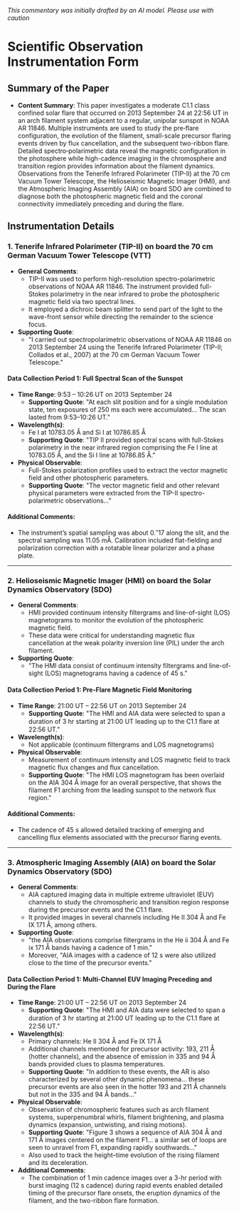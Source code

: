 _This commentary was initially drafted by an AI model. Please use with caution_

# Scientific Observation Instrumentation Form

## Summary of the Paper
- **Content Summary**: This paper investigates a moderate C1.1 class confined solar flare that occurred on 2013 September 24 at 22:56 UT in an arch filament system adjacent to a regular, unipolar sunspot in NOAA AR 11846. Multiple instruments are used to study the pre‐flare configuration, the evolution of the filament, small-scale precursor flaring events driven by flux cancellation, and the subsequent two-ribbon flare. Detailed spectro‐polarimetric data reveal the magnetic configuration in the photosphere while high-cadence imaging in the chromosphere and transition region provides information about the filament dynamics. Observations from the Tenerife Infrared Polarimeter (TIP-II) at the 70 cm Vacuum Tower Telescope, the Helioseismic Magnetic Imager (HMI), and the Atmospheric Imaging Assembly (AIA) on board SDO are combined to diagnose both the photospheric magnetic field and the coronal connectivity immediately preceding and during the flare.

## Instrumentation Details

### 1. Tenerife Infrared Polarimeter (TIP-II) on board the 70 cm German Vacuum Tower Telescope (VTT)
- **General Comments**:
   - TIP-II was used to perform high-resolution spectro-polarimetric observations of NOAA AR 11846. The instrument provided full-Stokes polarimetry in the near infrared to probe the photospheric magnetic field via two spectral lines.
   - It employed a dichroic beam splitter to send part of the light to the wave-front sensor while directing the remainder to the science focus.
- **Supporting Quote**: 
   - "I carried out spectropolarimetric observations of NOAA AR 11846 on 2013 September 24 using the Tenerife Infrared Polarimeter (TIP-II; Collados et al., 2007) at the 70 cm German Vacuum Tower Telescope."
  
#### Data Collection Period 1: Full Spectral Scan of the Sunspot
- **Time Range**: 9:53 – 10:26 UT on 2013 September 24
   - **Supporting Quote**: "At each slit position and for a single modulation state, ten exposures of 250 ms each were accumulated... The scan lasted from 9:53–10:26 UT."
- **Wavelength(s)**: 
   - Fe I at 10783.05 Å and Si I at 10786.85 Å 
   - **Supporting Quote**: "TIP II provided spectral scans with full-Stokes polarimetry in the near infrared region comprising the Fe I line at 10783.05 Å, and the Si I line at 10786.85 Å."
- **Physical Observable**: 
   - Full-Stokes polarization profiles used to extract the vector magnetic field and other photospheric parameters.
   - **Supporting Quote**: "The vector magnetic field and other relevant physical parameters were extracted from the TIP-II spectro-polarimetric observations..."

#### Additional Comments:
   - The instrument’s spatial sampling was about 0.′′17 along the slit, and the spectral sampling was 11.05 mÅ. Calibration included flat-fielding and polarization correction with a rotatable linear polarizer and a phase plate.

---

### 2. Helioseismic Magnetic Imager (HMI) on board the Solar Dynamics Observatory (SDO)
- **General Comments**:
   - HMI provided continuum intensity filtergrams and line-of-sight (LOS) magnetograms to monitor the evolution of the photospheric magnetic field.
   - These data were critical for understanding magnetic flux cancellation at the weak polarity inversion line (PIL) under the arch filament.
- **Supporting Quote**:
   - "The HMI data consist of continuum intensity filtergrams and line-of-sight (LOS) magnetograms having a cadence of 45 s."
  
#### Data Collection Period 1: Pre-Flare Magnetic Field Monitoring
- **Time Range**: 21:00 UT – 22:56 UT on 2013 September 24
   - **Supporting Quote**: "The HMI and AIA data were selected to span a duration of 3 hr starting at 21:00 UT leading up to the C1.1 ﬂare at 22:56 UT."
- **Wavelength(s)**: 
   - Not applicable (continuum filtergrams and LOS magnetograms)
- **Physical Observable**: 
   - Measurement of continuum intensity and LOS magnetic field to track magnetic flux changes and flux cancellation.
   - **Supporting Quote**: "The HMI LOS magnetogram has been overlaid on the AIA 304 Å image for an overall perspective, that shows the filament F1 arching from the leading sunspot to the network flux region."

#### Additional Comments:
   - The cadence of 45 s allowed detailed tracking of emerging and cancelling flux elements associated with the precursor flaring events.

---

### 3. Atmospheric Imaging Assembly (AIA) on board the Solar Dynamics Observatory (SDO)
- **General Comments**:
   - AIA captured imaging data in multiple extreme ultraviolet (EUV) channels to study the chromospheric and transition region response during the precursor events and the C1.1 flare.
   - It provided images in several channels including He II 304 Å and Fe IX 171 Å, among others.
- **Supporting Quote**:
   - "the AIA observations comprise filtergrams in the He ii 304 Å and Fe ix 171 Å bands having a cadence of 1 min." 
   - Moreover, "AIA images with a cadence of 12 s were also utilized close to the time of the precursor events."

#### Data Collection Period 1: Multi-Channel EUV Imaging Preceding and During the Flare
- **Time Range**: 21:00 UT – 22:56 UT on 2013 September 24
   - **Supporting Quote**: "The HMI and AIA data were selected to span a duration of 3 hr starting at 21:00 UT leading up to the C1.1 ﬂare at 22:56 UT."
- **Wavelength(s)**:
   - Primary channels: He II 304 Å and Fe IX 171 Å
   - Additional channels mentioned for precursor activity: 193, 211 Å (hotter channels), and the absence of emission in 335 and 94 Å bands provided clues to plasma temperatures.
   - **Supporting Quote**: "In addition to these events, the AR is also characterized by several other dynamic phenomena... these precursor events are also seen in the hotter 193 and 211 Å channels but not in the 335 and 94 Å bands..."
- **Physical Observable**:
   - Observation of chromospheric features such as arch filament systems, superpenumbral whirls, filament brightening, and plasma dynamics (expansion, untwisting, and rising motions).
   - **Supporting Quote**: "Figure 3 shows a sequence of AIA 304 Å and 171 Å images centered on the filament F1... a similar set of loops are seen to unravel from F1, expanding rapidly southwards..." 
   - Also used to track the height–time evolution of the rising filament and its deceleration.
- **Additional Comments**:
   - The combination of 1 min cadence images over a 3-hr period with burst imaging (12 s cadence) during rapid events enabled detailed timing of the precursor flare onsets, the eruption dynamics of the filament, and the two-ribbon flare formation.
